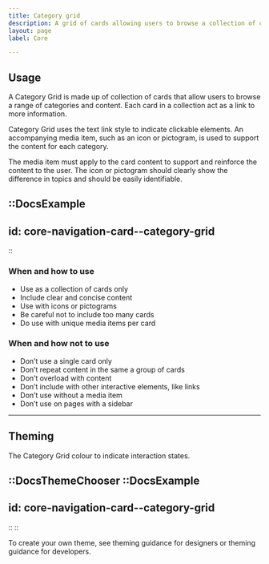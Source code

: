 ```yaml
---
title: Category grid
description: A grid of cards allowing users to browse a collection of categories.
layout: page
label: Core

---
```


## Usage

A Category Grid is made up of collection of cards that allow users to browse a range of categories and content. Each card in a collection act as a link to more information.

Category Grid uses the text link style to indicate clickable elements. An accompanying media item, such as an icon or pictogram, is used to support the content for each category.

The media item must apply to the card content to support and reinforce the content to the user. The icon or pictogram should clearly show the difference in topics and should be easily identifiable.

::DocsExample
---
id: core-navigation-card--category-grid
---
::

### When and how to use

- Use as a collection of cards only
- Include clear and concise content
- Use with icons or pictograms
- Be careful not to include too many cards
- Do use with unique media items per card

### When and how not to use

- Don’t use a single card only
- Don’t repeat content in the same a group of cards
- Don’t overload with content
- Don’t include with other interactive elements, like links
- Don’t use without a media item
- Don’t use on pages with a sidebar

---

## Theming

The Category Grid colour to indicate interaction states.

::DocsThemeChooser
  ::DocsExample
  ---
  id: core-navigation-card--category-grid
  ---
  ::
::

To create your own theme, see theming guidance for designers or theming guidance for developers.
